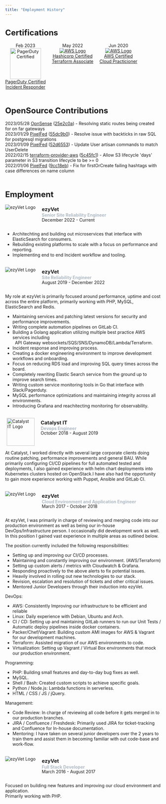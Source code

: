 ```yaml
---
title: "Employment History"
---
```


<h1 style="font-size: 1.6rem;" class="animate__animated animate__pulse animate__faster">
    Certifications
</h1>
<div style="display: flex;">
    <div style="flex-direction: row; text-align: center; margin-right: 20px">
        Feb 2023</br>
        <a href="https://www.credly.com/users/daniel-mason.2a91e126/badges" target="_blank">
            <img alt="PagerDuty Certified" title="PagerDuty Certified" src="/pagerduty.png" height="100px" width="100px"><br/>
            PagerDuty Certified</br>Incident Responder
        </a>
    </div>
    <div style="flex-direction: row; text-align: center; margin-right: 20px">
        May 2022</br>
        <a href="https://www.credly.com/users/daniel-mason.2a91e126/badges" target="_blank">
            <img alt="AWS Logo" title="AWS Logo" src="/hashicorp.jpg"><br/>
            Hashicorp Certified</br>Terraform Associate
        </a>
    </div>
    <div style="flex-direction: row; text-align: center; margin-right: 20px">
        Jun 2020</br>
        <a href="https://www.credly.com/users/daniel-mason.2a91e126/badges" target="_blank">
            <img alt="AWS Logo" title="AWS Logo" src="/aws.jpg"><br/>
            AWS Certified</br>Cloud Practicioner
        </a>
    </div>
</div>
<br/>
<h1 style="font-size: 1.6rem;" class="animate__animated animate__pulse animate__faster">OpenSource Contributions</h1>
2023/05/28 <a href="https://opnsense.org/" target="_blank">OpnSense</a>
(<a href="https://github.com/opnsense/core/commit/25e2c0a301e1437a98c8958637ca405a5fab21fa" target="_blank">25e2c0a</a>)
- Resolving static routes being created for on far gateways<br/>
2023/01/29 <a href="https://pixelfed.org/" target="_blank">PixelFed</a>
(<a href="https://github.com/pixelfed/pixelfed/pull/4122/commits/55dc9b0aaa4623491387d06fcb83fc9e937e5e16" target="_blank">55dc9b0</a>)
- Resolve issue with backticks in raw SQL for postgresql migrations<br/>
2023/01/09 <a href="https://pixelfed.org/" target="_blank">PixelFed</a>
(<a href="https://github.com/pixelfed/pixelfed/pull/4067/commits/52d65538cdfbebc73456db15390af3cfb8ee2d46" target="_blank">52d6553</a>)
- Update User artisan commands to match UserDelete<br/>
2022/02/15 <a href="https://registry.terraform.io/providers/hashicorp/aws" target="_blank">terraform-provider-aws</a>
(<a href="https://github.com/hashicorp/terraform-provider-aws/pull/23120/commits/5c45fc13a28d111abf44afe16246073dbe93c10c" target="_blank">5c45fc1</a>)
- Allow S3 lifecycle 'days' parameter in S3 transition lifecycle to be >= 0<br/>
2022/01/06 <a href="https://pixelfed.org/" target="_blank">PixelFed</a>
(<a href="https://github.com/pixelfed/pixelfed/pull/3122/commits/9cc18eb82acb46d2d8da22c66d12e55c192dbdb8" target="_blank">9cc18eb</a>)
- Fix for firstOrCreate failing hashtags with case differences on name column
<br/><br/>
<h1 style="font-size: 1.6rem;" class="animate__animated animate__pulse animate__faster">Employment</h1>
<div style="display: flex;">
    <div style="flex-direction: row; margin-right: 20px">
        <img alt="ezyVet Logo" title="ezyVet Logo" src="/ezyvet_logo.png">
    </div>
    <div style="flex-direction: row">
        <h3 style="margin-top: 5px">ezyVet</h3>
        <h4 style="margin-top:-16px; color: #afbac4">Senior Site Reliability Engineer</h4>
        <p style="margin-top:-20px;">December 2022 - Current</p>
    </div>
</div>

- Architechting and building out microservices that interface with ElasticSearch for consumers.
- Rebuilding existing platforms to scale with a focus on performance and reporting.
- Implementing end to end Incident workflow and tooling.

<br/>
<div style="display: flex;">
    <div style="flex-direction: row; margin-right: 20px">
        <img alt="ezyVet Logo" title="ezyVet Logo" src="/ezyvet_logo.png">
    </div>
    <div style="flex-direction: row">
        <h3 style="margin-top: 5px">ezyVet</h3>
        <h4 style="margin-top:-16px; color: #afbac4">Site Reliability Engineer</h4>
        <p style="margin-top:-20px;">August 2019 - December 2022</p>
    </div>
</div>


My role at ezyVet is primarily focused around performance, uptime and cost across the entire platform, primarily working with PHP, MySQL, ElasticSearch and Redis.

- Maintaining services and patching latest versions for security and performance improvements.
- Writing complete automation pipelines on GitLab CI.
- Building a Golang application utilizing multiple best practice AWS services including<br/>&nbsp;&nbsp;API Gateway websockets/SQS/SNS/DynamoDB/Lambda/Terraform.
- Incident response and improving process.
- Creating a docker engineering environment to improve development workflows and onboarding.
- Focus on reducing RDS load and improving SQL query times across the board.
- Completely rewriting Elastic Search service from the ground up to improve search times.
- Writing custom service monitoring tools in Go that interface with Slack/Pagerduty.
- MySQL performance optimizations and maintaining integrity across all environments.
- Introducing Grafana and reachitecting monitoring for observability.

<br/>
<div style="display: flex;">
    <div style="flex-direction: row; margin-right: 20px; margin-left: 5px">
        <img alt="Catalyst IT Logo" width="90" title="Catalyst IT Logo" src="/catalyst_logo.png">
    </div>
    <div style="flex-direction: row">
        <h3 style="margin-top: 5px">Catalyst IT</h3>
        <h4 style="margin-top:-16px; color: #afbac4">Devops Engineer</h4>
        <p style="margin-top:-20px;">October 2018 - August 2019</p>
    </div>
</div>

At Catalyst, I worked directly with several large corporate clients doing routine patching, performance improvements and general BAU. While primarily configuring CI/CD pipelines for full automated tested and deployments, I also gained experience with helm chart deployments into Kubernetes clusters hosted on OpenStack.I have also had the opportunity to gain more experience working with Puppet, Ansible and GitLab CI.

<br/>
<div style="display: flex;">
    <div style="flex-direction: row; margin-right: 20px">
        <img alt="ezyVet Logo" title="ezyVet Logo" src="/ezyvet_logo.png">
    </div>
    <div style="flex-direction: row">
        <h3 style="margin-top: 5px">ezyVet</h3>
        <h4 style="margin-top:-16px; color: #afbac4">Cloud Environment and Application Engineer</h4>
        <p style="margin-top:-20px;">March 2017 - October 2018</p>
    </div>
</div>

At ezyVet, I was primarily in charge of reviewing and merging code into our production environment as well as being our in-house DevOps/Infrastructure person. I occasionally did development work as well. In this position I gained vast experience in multiple areas as outlined below.

The position currently included the following responsibilities:
- Setting up and improving our CI/CD processes.
- Maintaining and constantly improving our environment. (AWS/Terraform)
- Setting up custom alerts / metrics with Cloudwatch & Grafana.
- Responding proactively to the above alerts to fix potential issues.
- Heavily involved in rolling out new technologies to our stack.
- Revision, escalation and resolution of tickets and other critical issues.
- Mentored Junior Developers through their induction into ezyVet.

DevOps:
- AWS: Consistently Improving our infrastructure to be efficient and reliable
- Linux: Daily experience with Debian, Ubuntu and Arch.
- CI / CD: Setting up and maintaining GitLab runners to run our Unit Tests / Automatic deploy pipelines inside docker containers.
- Packer/Chef/Vagrant: Building custom AMI images for AWS & Vagrant for our development machines.
- Terraform: Assisted migration of our AWS environments to code.
- Virtualization: Setting up Vagrant / Virtual Box environments that mock our production environment.

Programming:
- PHP: Building small features and day-to-day bug fixes as well.
- MySQL.
- Shell / Bash: Created custom scripts to achieve specific goals.
- Python / Node.js: Lambda functions in serverless.
- HTML / CSS / JS / jQuery.

Management:
- Code Review: In charge of reviewing all code before it gets merged in to our production branches.
- JIRA / Confluence / Freshdesk: Primarily used JIRA for ticket-tracking and Confluence for In-house documentation.
- Mentoring: I have taken on several junior developers over the 2 years to train them and assist them in becoming familiar with out code-base and work-flow.

<br/>
<div style="display: flex;">
    <div style="flex-direction: row; margin-right: 20px">
        <img alt="ezyVet Logo" title="ezyVet Logo" src="/ezyvet_logo.png">
    </div>
    <div style="flex-direction: row">
        <h3 style="margin-top: 5px">ezyVet</h3>
        <h4 style="margin-top:-16px; color: #afbac4">Full Stack Developer</h4>
        <p style="margin-top:-20px;">March 2016 - August 2017</p>
    </div>
</div>
  	

Focused on building new features and improving our cloud environment and application.<br/>Primarily working with PHP.
